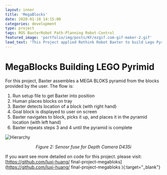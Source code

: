 ```yaml
---
layout: inner
title: 'MegaBlocks'
date: 2020-01-18 14:15:00
categories: development
type: project
tags: ROS BaxterRobot Path-Planning Robot-Control
featured_image: 'portfolio/img/posts/KF/ezgif.com-gif-maker-2.gif'
lead_text: 'This Project applied Rethink Robot Baxter to build Lego Pyrimid by ROS '
---
```



<!-- https://github.com/luxi-huang/final-project-megabloks -->


# MegaBlocks Building LEGO Pyrimid

For this project, Baxter assembles a MEGA BLOKS pyramid from the blocks provided by the user. The flow is:
1. Run setup file to get Baxter into position
2. Human places blocks on tray
3. Baxter detects location of a block (with right hand)
4. Goal block is displayed to user on screen
5. Baxter navigates to block, picks it up, and places it in the pyramid location (with left hand)
6. Baxter repeats steps 3 and 4 until the pyramid is complete


![Hierarchy](portfolio/img/posts/KF/ezgif.com-gif-maker-2.gif)*<center>Figure 2: Senosr fuse for Depth Camera D435i</center>*


If you want see more detailed on code for this project. please visit: [https://github.com/luxi-huang/
final-project-megabloks](https://github.com/luxi-huang/
final-project-megabloks ){:target="_blank"}

[^1]: Currently working on this project, I will keep updating this post based on the progress of the thesis.
[^2]: The cover picture is taken from [the repo of the project](<https://arxiv.org/pdf/1710.09767.pdf>){:target="_blank"}
